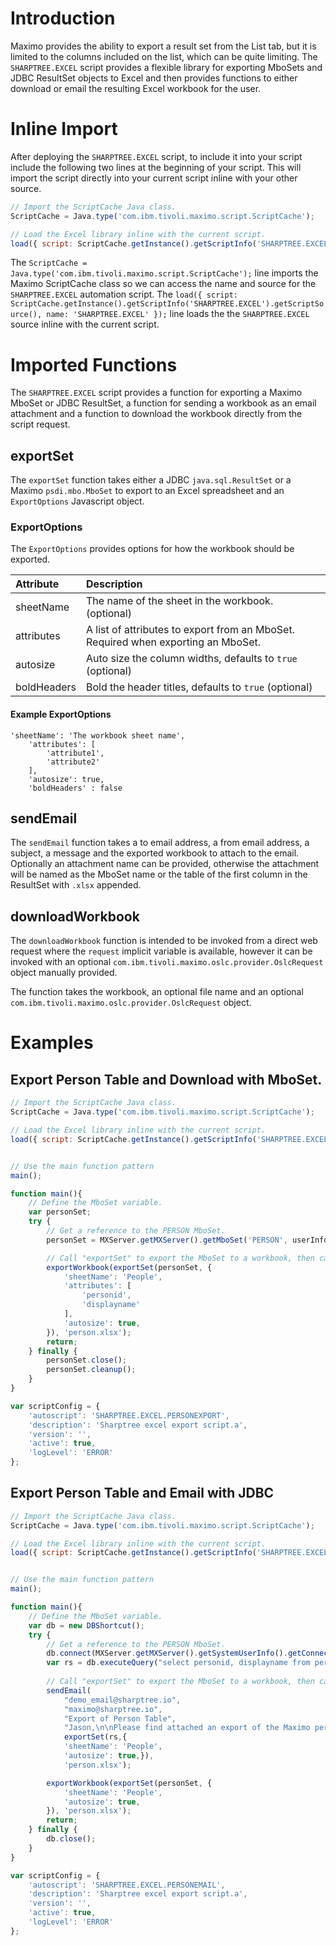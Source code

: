 # Introduction
Maximo provides the ability to export a result set from the List tab, but it is limited to the columns included on the list, which can be quite limiting. The `SHARPTREE.EXCEL` script provides a flexible library for exporting MboSets and JDBC ResultSet objects to Excel and then provides functions to either download or email the resulting Excel workbook for the user.

# Inline Import
After deploying the `SHARPTREE.EXCEL` script, to include it into your script include the following two lines at the beginning of your script.  This will import the script directly into your current script inline with your other source.

```javascript
// Import the ScriptCache Java class.
ScriptCache = Java.type('com.ibm.tivoli.maximo.script.ScriptCache');

// Load the Excel library inline with the current script.
load({ script: ScriptCache.getInstance().getScriptInfo('SHARPTREE.EXCEL').getScriptSource(), name: 'SHARPTREE.EXCEL' });
```

The `ScriptCache = Java.type('com.ibm.tivoli.maximo.script.ScriptCache');` line imports the Maximo ScriptCache class so we can access the name and source for the `SHARPTREE.EXCEL` automation script.  The `load({ script: ScriptCache.getInstance().getScriptInfo('SHARPTREE.EXCEL').getScriptSource(), name: 'SHARPTREE.EXCEL' });` line loads the the `SHARPTREE.EXCEL` source inline with the current script.

# Imported Functions
The `SHARPTREE.EXCEL` script provides a function for exporting a Maximo MboSet or JDBC ResultSet, a function for sending a workbook as an email attachment and a function to download the workbook directly from the script request.

## exportSet
The `exportSet` function takes either a JDBC `java.sql.ResultSet` or a Maximo `psdi.mbo.MboSet` to export to an Excel spreadsheet and an `ExportOptions` Javascript object.

### ExportOptions
The `ExportOptions` provides options for how the workbook should be exported.

| Attribute       | Description                                                                             |
|:----------------|:---------------------------------------------------------------------------------------|
| sheetName       | The name of the sheet in the workbook. (optional)                                      |
| attributes      | A list of attributes to export from an MboSet.  Required when exporting an MboSet.     |
| autosize        | Auto size the column widths, defaults to `true` (optional)                             |
| boldHeaders     | Bold the header titles, defaults to `true` (optional)                                  |

#### Example ExportOptions
```
'sheetName': 'The workbook sheet name',
    'attributes': [
        'attribute1',
        'attribute2'
    ],
    'autosize': true,
    'boldHeaders' : false
```

## sendEmail
The `sendEmail` function takes a to email address, a from email address, a subject, a message and the exported workbook to attach to the email.  Optionally an attachment name can be provided, otherwise the attachment will be named as the MboSet name or the table of the first column in the ResultSet with `.xlsx` appended.

## downloadWorkbook
The `downloadWorkbook` function is intended to be invoked from a direct web request where the `request` implicit variable is available, however it can be invoked with an optional `com.ibm.tivoli.maximo.oslc.provider.OslcRequest` object manually provided.  

The function takes the workbook, an optional file name and an optional `com.ibm.tivoli.maximo.oslc.provider.OslcRequest` object.

# Examples

## Export Person Table and Download with MboSet.
``` javascript
// Import the ScriptCache Java class.
ScriptCache = Java.type('com.ibm.tivoli.maximo.script.ScriptCache');

// Load the Excel library inline with the current script.
load({ script: ScriptCache.getInstance().getScriptInfo('SHARPTREE.EXCEL').getScriptSource(), name: 'SHARPTREE.EXCEL' });


// Use the main function pattern
main();

function main(){
    // Define the MboSet variable.
    var personSet;
    try {
        // Get a reference to the PERSON MboSet.
        personSet = MXServer.getMXServer().getMboSet('PERSON', userInfo);

        // Call "exportSet" to export the MboSet to a workbook, then call "exportWorkbook" to download the workbook.
        exportWorkbook(exportSet(personSet, {
            'sheetName': 'People',
            'attributes': [
                'personid',
                'displayname'
            ],
            'autosize': true,
        }), 'person.xlsx');
        return;
    } finally {
        personSet.close();
        personSet.cleanup();
    }
}

var scriptConfig = {
    'autoscript': 'SHARPTREE.EXCEL.PERSONEXPORT',
    'description': 'Sharptree excel export script.a',
    'version': '',
    'active': true,
    'logLevel': 'ERROR'
};

```

## Export Person Table and Email with JDBC
``` javascript
// Import the ScriptCache Java class.
ScriptCache = Java.type('com.ibm.tivoli.maximo.script.ScriptCache');

// Load the Excel library inline with the current script.
load({ script: ScriptCache.getInstance().getScriptInfo('SHARPTREE.EXCEL').getScriptSource(), name: 'SHARPTREE.EXCEL' });


// Use the main function pattern
main();

function main(){
    // Define the MboSet variable.
    var db = new DBShortcut();
    try {
        // Get a reference to the PERSON MboSet.
        db.connect(MXServer.getMXServer().getSystemUserInfo().getConnectionKey());
        var rs = db.executeQuery("select personid, displayname from person");
        
        // Call "exportSet" to export the MboSet to a workbook, then call "sendEmail" to download the workbook.        
        sendEmail(
            "demo_email@sharptree.io", 
            "maximo@sharptree.io", 
            "Export of Person Table", 
            "Jason,\n\nPlease find attached an export of the Maximo person table.\n\nRegards,\nMaximo", 
            exportSet(rs,{
            'sheetName': 'People',
            'autosize': true,}),
            'person.xlsx');

        exportWorkbook(exportSet(personSet, {
            'sheetName': 'People',
            'autosize': true,
        }), 'person.xlsx');
        return;
    } finally {
        db.close();
    }
}

var scriptConfig = {
    'autoscript': 'SHARPTREE.EXCEL.PERSONEMAIL',
    'description': 'Sharptree excel export script.a',
    'version': '',
    'active': true,
    'logLevel': 'ERROR'
};

```